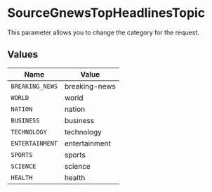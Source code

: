 # SourceGnewsTopHeadlinesTopic

This parameter allows you to change the category for the request.


## Values

| Name            | Value           |
| --------------- | --------------- |
| `BREAKING_NEWS` | breaking-news   |
| `WORLD`         | world           |
| `NATION`        | nation          |
| `BUSINESS`      | business        |
| `TECHNOLOGY`    | technology      |
| `ENTERTAINMENT` | entertainment   |
| `SPORTS`        | sports          |
| `SCIENCE`       | science         |
| `HEALTH`        | health          |